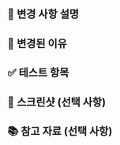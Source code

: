 ## 🚀 변경 사항 설명

<!-- 이 PR로 인해 변경되는 사항을 설명해주세요. -->

## 📖 변경된 이유

<!-- 이 변경 사항이 필요한 이유를 설명해주세요. -->

## ✅ 테스트 항목

<!-- 이 변경 사항을 어떻게 테스트했는지 설명해주세요. -->

## 📸 스크린샷 (선택 사항)

<!-- UI 변경 사항이 있다면, 스크린샷을 첨부해주세요. -->

## 📚 참고 자료 (선택 사항)

<!-- 이 PR을 준비하는 데 참고한 자료가 있다면 공유해주세요. -->
